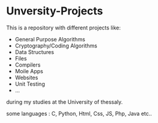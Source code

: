# Unversity-Projects
This is a repository with different projects like:
* General Purpose Algorithms 
* Cryptography/Coding Algorithms 
* Data Structures 
* Files 
* Compilers
* Moile Apps 
* Websites 
* Unit Testing
* ...

during my studies at the University of thessaly.

some languages : C, Python, Html, Css, JS, Php, Java etc..
